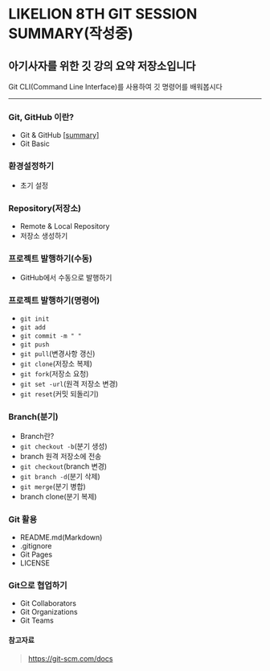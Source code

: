 # LIKELION 8TH GIT SESSION SUMMARY(작성중)

## 아기사자를 위한 깃 강의 요약 저장소입니다

Git CLI(Command Line Interface)를 사용하여 깃 명령어를 배워봅시다
<hr />

### Git, GitHub 이란?

- Git & GitHub [[summary]](./git_github.md)
- Git Basic

### 환경설정하기

- 초기 설정

### Repository(저장소)

- Remote & Local Repository
- 저장소 생성하기

### 프로젝트 발행하기(수동)

- GitHub에서 수동으로 발행하기

### 프로젝트 발행하기(명령어)

- `git init`
- `git add`
- `git commit -m " "`
- `git push`
- `git pull`(변경사항 갱신)
- `git clone`(저장소 복제)
- `git fork`(저장소 요청)
- `git set -url`(원격 저장소 변경)
- `git reset`(커밋 되돌리기)

### Branch(분기)

- Branch란?
- `git checkout -b`(분기 생성)
- branch 원격 저장소에 전송
- `git checkout`(branch 변경)
- `git branch -d`(분기 삭제)
- `git merge`(분기 병합)
- branch clone(분기 복제)

### Git 활용 

- README.md(Markdown)
- .gitignore
- Git Pages
- LICENSE

### Git으로 협업하기 

- Git Collaborators
- Git Organizations
- Git Teams

#### 참고자료
> https://git-scm.com/docs

